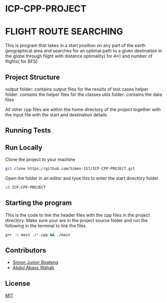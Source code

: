 # ICP-CPP-PROJECT
# FLIGHT ROUTE SEARCHING 

This is program that takes in a start position on any part of the earth geographical area and searches for an optimal path to a given destination in the globe through flight with distance optimality( for A*) and number of flights( for BFS)

## Project Structure
output folder: contains output files for the results of test cases
helper folder: contains the helper files for the classes
utils folder: contains the data files 

All other cpp files are within the home directory of the project together with the input file with the start and destination details

## Running Tests


## Run Locally
Clone the project to your machine
```bash
git clone https://github.com/Simon-157/ICP-CPP-PROJECT.git

```
Open the folder in an editor and tyoe this to enter the start directory folder
```bash
cd ICP-CPP-PROJECT

```

## Starting the program
This is the code to link the header files with the cpp files in the project directory. Make sure your are in the project source folder and run the following in the terminal to link the files

```bash
g++ -o main ./*.cpp && ./main

```

## Contributors
* [Simon Junior Boateng](https://github.com/Simon-157) 
* [Abdul Abass Wahab](https://github.com/WahabDev12)

## License

[MIT](https://choosealicense.com/licenses/mit/)
